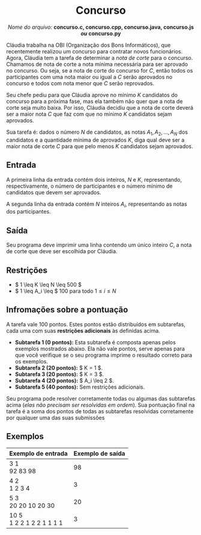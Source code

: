 <h1 align="center">Concurso</h1>
<p align="center">
  <i>Nome do arquivo:</i> <b>concurso.c, concurso.cpp, concurso.java, concurso.js <i>ou</i> concurso.py</b>
</p>

Cláudia trabalha na OBI (Organização dos Bons Informáticos), que recentemente realizou um concurso para contratar novos funcionários. Agora, Cláudia tem a tarefa de determinar a *nota de corte* para o concurso. Chamamos de nota de corte a nota mínima necessária para ser aprovado no concurso. Ou seja, se a nota de corte do concurso for $C$, então todos os participantes com uma nota maior ou igual a $C$ serão aprovados no concurso e todos com nota menor que $C$ serão reprovados.

Seu chefe pediu para que Cláudia aprove no mínimo $K$ candidatos do concurso para a próxima fase, mas ela também não quer que a nota de corte seja muito baixa. Por isso, Cláudia decidiu que a nota de corte deverá ser a maior nota $C$ que faz com que no mínimo $K$ candidatos sejam aprovados.

Sua tarefa é: dados o número $N$ de candidatos, as notas $A_1, A_2, ..., A_N$ dos candidatos e a quantidade mínima de aprovados $K$, diga qual deve ser a maior nota de corte $C$ para que pelo menos $K$ candidatos sejam aprovados.

## Entrada

A primeira linha da entrada contém dois inteiros, $N$ e $K$, representando, respectivamente, o número de participantes e o número mínimo de candidatos que devem ser aprovados. 

A segunda linha da entrada contém $N$ inteiros $A_i$, representando as notas dos participantes.

## Saída

Seu programa deve imprimir uma linha contendo um único inteiro $C$, a nota de corte que deve ser escolhida por Cláudia.

## Restrições

* $ 1 \leq K \leq N \leq 500 $
* $ 1 \leq A_i \leq $ 100 para todo $1 \leq i \leq N$

## Infromações sobre a pontuação

A tarefa vale 100 pontos. Estes pontos estão distribuídos em subtarefas, cada uma com suas **restrições adicionais** às definidas acima.
* **Subtarefa 1 (0 pontos):** Esta subtarefa é composta apenas pelos exemplos mostrados abaixo. Ela não vale pontos, serve apenas para que você verifique se o seu programa imprime o resultado correto para os exemplos.
* **Subtarefa 2 (20 pontos):** $ K = 1 $.
* **Subtarefa 3 (20 pontos):** $ K = 3 $.
* **Subtarefa 4 (20 pontos):** $ A_i \leq 2 $.
* **Subtarefa 5 (40 pontos):** Sem restrições adicionais.

Seu programa pode resolver corretamente todas ou algumas das subtarefas acima (*elas não precisam ser resolvidas em ordem*). Sua pontuação final na tarefa é a soma dos pontos de todas as subtarefas resolvidas corretamente por qualquer uma das suas submissões

## Exemplos


|Exemplo de entrada          |Exemplo de saída|
|:---------------------------|:---------------|
|3 1<br>92 83 98             | 98             |
|4 2<br>1 2 3 4              | 3              |
|5 3<br>20 20 10 20 30       | 20             |
|10 5<br>1 2 2 1 2 2 1 1 1 1 | 3              |
